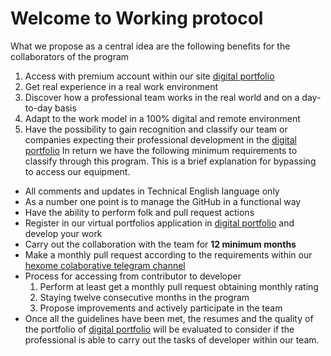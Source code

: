 # Welcome to Working protocol
What we propose as a central idea are the following benefits for the collaborators of the program
1. Access with premium account within our site [digital portfolio](https://hx2.xyz/0eroh)
2. Get real experience in a real work environment
3. Discover how a professional team works in the real world and on a day-to-day basis
4. Adapt to the work model in a 100% digital and remote environment
5. Have the possibility to gain recognition and classify our team or companies expecting their professional development in the [digital portfolio](https://hx2.xyz/0eroh)
In return we have the following minimum requirements to classify through this program.
This is a brief explanation for bypassing to access our equipment. 
* All comments and updates in Technical English language only
* As a number one point is to manage the GitHub in a functional way
* Have the ability to perform folk and pull request actions
* Register in our virtual portfolios application in [digital portfolio](https://hx2.xyz/0eroh) and develop your work
* Carry out the collaboration with the team for **12 minimum months**
* Make a monthly pull request according to the requirements within our [hexome colaborative telegram channel](https://hx2.xyz/fl21f)
* Process for accessing from contributor to developer
  1. Perform at least get a monthly pull request obtaining monthly rating
  2. Staying twelve consecutive months in the program
  3. Propose improvements and actively participate in the team
* Once all the guidelines have been met, the resumes and the quality of the portfolio of [digital portfolio](https://hx2.xyz/0eroh) will be evaluated to consider if the professional is able to carry out the tasks of developer within our team.
